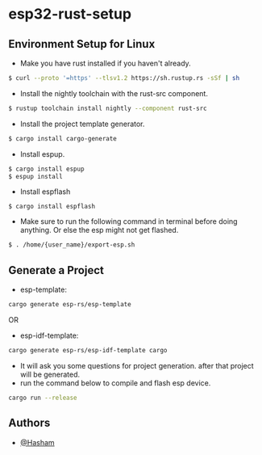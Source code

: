 
# esp32-rust-setup

## Environment Setup for Linux

- Make you have rust installed if you haven't already.

```bash
$ curl --proto '=https' --tlsv1.2 https://sh.rustup.rs -sSf | sh
```

- Install the nightly toolchain with the rust-src component.

```bash
$ rustup toolchain install nightly --component rust-src
```

- Install the project template generator.

```bash
$ cargo install cargo-generate
```

- Install espup.

```bash
$ cargo install espup
$ espup install
```

- Install espflash

```
$ cargo install espflash
```

- Make sure to run the following command in terminal before doing anything. Or else the esp might not get flashed.

```bash
$ . /home/{user_name}/export-esp.sh 
```

## Generate a Project

- esp-template:
```bash
cargo generate esp-rs/esp-template
```
OR
- esp-idf-template:
```bash
cargo generate esp-rs/esp-idf-template cargo
```

- It will ask you some questions for project generation. after that project will be generated.
- run the command below to compile and flash esp device.

```bash
cargo run --release
```

  
## Authors

- [@Hasham](https://github.com/OsamuDazai666)

